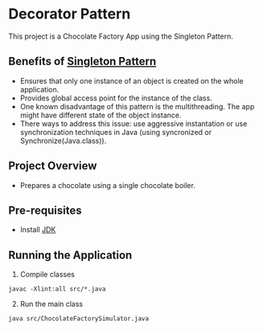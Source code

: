 # Decorator Pattern

This project is a Chocolate Factory App using the Singleton Pattern.

## Benefits of [Singleton Pattern](https://refactoring.guru/design-patterns/singleton)

- Ensures that only one instance of an object is created on the whole application.
- Provides global access point for the instance of the class.
- One known disadvantage of this pattern is the multithreading. The app might have different state of the object instance.
- There ways to address this issue: use aggressive instantation or use synchronization techniques in Java (using syncronized or Synchronize(Java.class)).

## Project Overview

- Prepares a chocolate using a single chocolate boiler.

## Pre-requisites

- Install [JDK](https://www.oracle.com/java/technologies/downloads/#jdk19-windows)

## Running the Application

1. Compile classes

```
javac -Xlint:all src/*.java
```

2. Run the main class

```
java src/ChocolateFactorySimulator.java
```

